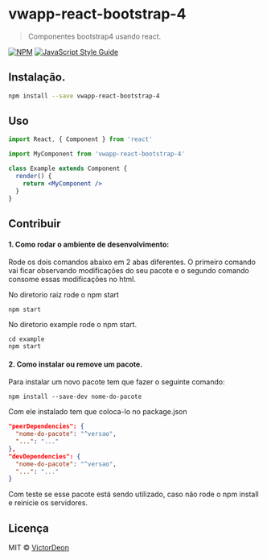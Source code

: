 # vwapp-react-bootstrap-4

> Componentes bootstrap4 usando react.

[![NPM](https://img.shields.io/npm/v/vwapp-react-bootstrap-4.svg)](https://www.npmjs.com/package/vwapp-react-bootstrap-4) [![JavaScript Style Guide](https://img.shields.io/badge/code_style-standard-brightgreen.svg)](https://standardjs.com)

## Instalação.

```bash
npm install --save vwapp-react-bootstrap-4
```

## Uso

```jsx
import React, { Component } from 'react'

import MyComponent from 'vwapp-react-bootstrap-4'

class Example extends Component {
  render() {
    return <MyComponent />
  }
}
```

## Contribuir

#### 1. Como rodar o ambiente de desenvolvimento:

Rode os dois comandos abaixo em 2 abas diferentes. O primeiro comando vai ficar observando modificações do seu pacote e o segundo
comando consome essas modificações no html.

No diretorio raiz rode o npm start

```
npm start
```

No diretorio example rode o npm start.

```
cd example
npm start
```

#### 2. Como instalar ou remove um pacote.

Para instalar um novo pacote tem que fazer o seguinte comando:

```
npm install --save-dev nome-do-pacote
```

Com ele instalado tem que coloca-lo no package.json

```json
"peerDependencies": {
  "nome-do-pacote": "^versao",
  "...": "..."
},
"devDependencies": {
  "nome-do-pacote": "^versao",
  "...": "..."
}
```

Com teste se esse pacote está sendo utilizado, caso não rode o npm install e reinicie os servidores.

## Licença

MIT © [VictorDeon](https://github.com/VictorDeon)

